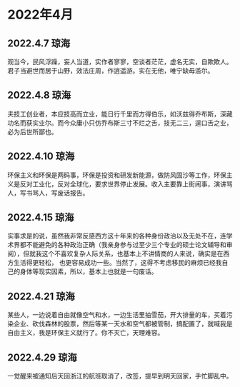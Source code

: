 # 2022年4月

## 2022.4.7 琼海

观当今，民风浮躁，妄人当道，实作者寥寥，空谈者茫茫，虚名无实，自欺欺人。君子当避世而居于山野，效法庄周，作逍遥游。实在无他，唯宁缺毋滥尔。

## 2022.4.8 琼海

夫技工创业者，本应技高而立业，能日行千里而方得伯乐，如沃兹得乔布斯，深藏功名而获实业尔。而今众庸小只仿乔布斯三寸不烂之舌，技无二三，逞口舌之业，必为后世所鄙也。

## 2022.4.10 琼海

环保主义和环保是两码事，环保是投资和研发新能源，做防风固沙等工作，环保主义是反对工业化，反对全球化，要求世界停止发展。收入主要靠上街闹事，演讲骂人，写书骂人，写废话报告。

## 2022.4.15 琼海

实事求是的说，虽然我非常反感西方这十年来的各种身份政治以及无处不在，连学术界都不能避免的各种政治正确（我亲身参与过至少三个专业的硕士论文辅导和审阅），但就我这个不喜欢复杂人际关系，也基本上不讲情商的人来说，确实是在西方生活得更轻松， 也更容易成功一些。当然了，这得不考虑移民的麻烦已经我自己的身体等现实因素，所以，基本上也就是一句废话。

## 2022.4.21 琼海

某些人，一边说着自由就像空气和水，一边生活里抽雪茄，开大排量的车，买着污染企业、砍伐森林的股票，然后等某一天水和空气都被管制，搞配置了，就喊我是自由主义，我是环保主义就行了。你不灭亡，天理难容。

## 2022.4.29 琼海

一觉醒来被通知后天回浙江的航班取消了，改签，提早到明天回家，手忙脚乱中。
